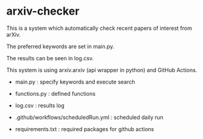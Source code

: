 # arxiv-checker
This is a system which automatically check recent papers of interest from arXiv.

The preferred keywords are set in main.py.

The results can be seen in log.csv.

This system is using arxiv.arxiv (api wrapper in python) and GitHub Actions.


* main.py
  : specify keywords and execute search


* functions.py
  : defined functions


* log.csv
  : results log


* .github/workflows/scheduledRun.yml
  : scheduled daily run


* requirements.txt
  : required packages for github actions

